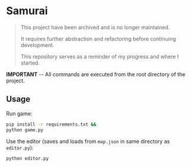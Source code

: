 # Samurai

> This project have been archived and is no longer maintained.
>
> It requires further abstraction and refactoring before continuing development.
>
> This repository serves as a reminder of my progress and where I started.

**IMPORTANT** -- All commands are executed from the root directory of the project.

## Usage

Run game:

```bash
pip install -r requirements.txt &&
python game.py
```

Use the editor (saves and loads from `map.json` in same directory as `editor.py`):

```bash
python editor.py
```
